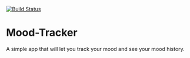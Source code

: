 [![Build Status](https://stormvalkyrie.visualstudio.com/TrackMyMoneyTemp/_apis/build/status/TrackMyMoneyTemp-CI)](https://stormvalkyrie.visualstudio.com/TrackMyMoneyTemp/_build/latest?definitionId=5)

# Mood-Tracker
A simple app that will let you track your mood and see your mood history.
